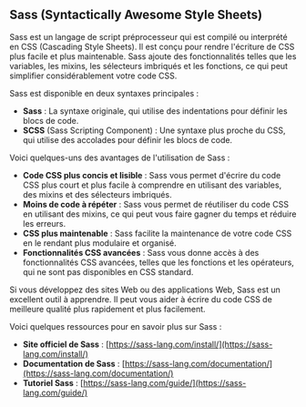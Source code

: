 ## Sass (Syntactically Awesome Style Sheets)

Sass est un langage de script préprocesseur qui est compilé ou interprété en CSS (Cascading Style Sheets). Il est conçu pour rendre l'écriture de CSS plus facile et plus maintenable. Sass ajoute des fonctionnalités telles que les variables, les mixins, les sélecteurs imbriqués et les fonctions, ce qui peut simplifier considérablement votre code CSS.

Sass est disponible en deux syntaxes principales :

* **Sass** : La syntaxe originale, qui utilise des indentations pour définir les blocs de code.
* **SCSS** (Sass Scripting Component) : Une syntaxe plus proche du CSS, qui utilise des accolades pour définir les blocs de code.

Voici quelques-uns des avantages de l'utilisation de Sass :

* **Code CSS plus concis et lisible** : Sass vous permet d'écrire du code CSS plus court et plus facile à comprendre en utilisant des variables, des mixins et des sélecteurs imbriqués.
* **Moins de code à répéter** : Sass vous permet de réutiliser du code CSS en utilisant des mixins, ce qui peut vous faire gagner du temps et réduire les erreurs.
* **CSS plus maintenable** : Sass facilite la maintenance de votre code CSS en le rendant plus modulaire et organisé.
* **Fonctionnalités CSS avancées** : Sass vous donne accès à des fonctionnalités CSS avancées, telles que les fonctions et les opérateurs, qui ne sont pas disponibles en CSS standard.

Si vous développez des sites Web ou des applications Web, Sass est un excellent outil à apprendre. Il peut vous aider à écrire du code CSS de meilleure qualité plus rapidement et plus facilement.

Voici quelques ressources pour en savoir plus sur Sass :

* **Site officiel de Sass** : [https://sass-lang.com/install/](https://sass-lang.com/install/)
* **Documentation de Sass** : [https://sass-lang.com/documentation/](https://sass-lang.com/documentation/)
* **Tutoriel Sass** : [https://sass-lang.com/guide/](https://sass-lang.com/guide/)
